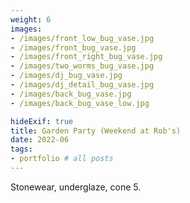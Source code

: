 ```yaml
---
weight: 6
images:
- /images/front_low_bug_vase.jpg
- /images/front_bug_vase.jpg
- /images/front_right_bug_vase.jpg
- /images/two_worms_bug_vase.jpg
- /images/dj_bug_vase.jpg
- /images/dj_detail_bug_vase.jpg
- /images/back_bug_vase.jpg
- /images/back_bug_vase_low.jpg

hideExif: true
title: Garden Party (Weekend at Rob's)
date: 2022-06
tags:
- portfolio # all posts
---
```


Stonewear, underglaze, cone 5. 
